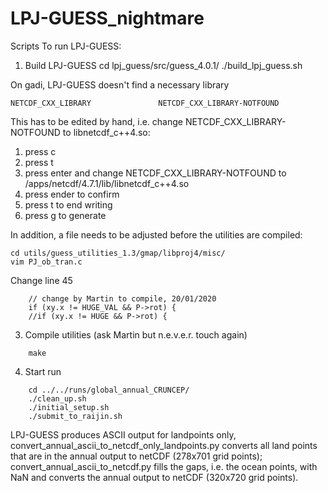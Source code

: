 # LPJ-GUESS_nightmare
Scripts
To run LPJ-GUESS:

1. Build LPJ-GUESS
    cd lpj_guess/src/guess_4.0.1/
    ./build_lpj_guess.sh

On gadi, LPJ-GUESS doesn't find a necessary library

    NETCDF_CXX_LIBRARY               NETCDF_CXX_LIBRARY-NOTFOUND

This has to be edited by hand, i.e. change NETCDF_CXX_LIBRARY-NOTFOUND to libnetcdf_c++4.so:
1. press c
2. press t
3. press enter and change NETCDF_CXX_LIBRARY-NOTFOUND to /apps/netcdf/4.7.1/lib/libnetcdf_c++4.so
4. press ender to confirm
5. press t to end writing
6. press g to generate

In addition, a file needs to be adjusted before the utilities are compiled:

    cd utils/guess_utilities_1.3/gmap/libproj4/misc/
    vim PJ_ob_tran.c

Change line 45
```
    // change by Martin to compile, 20/01/2020
    if (xy.x != HUGE_VAL && P->rot) {
    //if (xy.x != HUGE && P->rot) {
```
3. Compile utilities (ask Martin but n.e.v.e.r. touch again)
```
    make 
```
4. Start run
```
    cd ../../runs/global_annual_CRUNCEP/
    ./clean_up.sh
    ./initial_setup.sh
    ./submit_to_raijin.sh
```
LPJ-GUESS produces ASCII output for landpoints only, convert_annual_ascii_to_netcdf_only_landpoints.py converts all land points that are in the annual output to netCDF (278x701 grid points); convert_annual_ascii_to_netcdf.py fills the gaps, i.e. the ocean points, with NaN and converts the annual output to netCDF (320x720 grid points).
